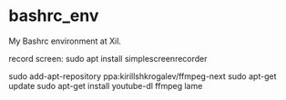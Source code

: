 # bashrc_env
My Bashrc environment at Xil.

record screen:
sudo apt install simplescreenrecorder

sudo add-apt-repository ppa:kirillshkrogalev/ffmpeg-next
sudo apt-get update
sudo apt-get install youtube-dl ffmpeg lame
